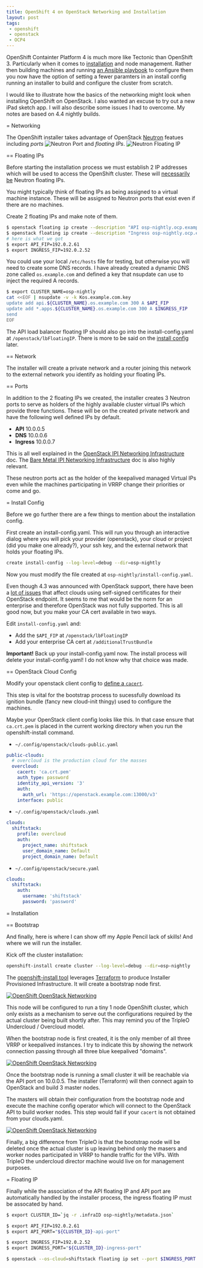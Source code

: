 ```yaml
---
title: OpenShift 4 on OpenStack Networking and Installation
layout: post
tags:
 - openshift
 - openstack
 - OCP4
---
```


OpenShift Containter Platform 4 is much more like Tectonic than OpenShift 3. Particularly when it comes to [installation](https://docs.openshift.com/container-platform/4.3/architecture/architecture-installation.html) and node management. Rather then building machines and running [an Ansible playbook](https://github.com/openshift/openshift-ansible/tree/release-3.11) to configure them you now have the option of setting a fewer paramters in an install config running an installer to build and configure the cluster from scratch.

I would like to illustrate how the basics of the networking might look when installing OpenShift on OpenStack. I also wanted an excuse to try out a new iPad sketch app. I will also describe some issues I had to overcome. My notes are based on 4.4 nightly builds.

= Networking

The OpenShift installer takes advantage of OpenStack [Neutron](https://docs.openstack.org/api-ref/network/v2/) featues including
_ports_
![Neutron Port](/images/openshift-openstack-install-network-port.png)
and _floating IPs_.
![Neutron Floating IP](/images/openshift-openstack-install-network-floating.png)

== Floating IPs

Before starting the installation process we must establish 2 IP addresses which will be used to access the OpenShift cluster. These will [necessarily be](https://github.com/openshift/installer/issues/2670) Neutron floating IPs.

You might typically think of floating IPs as being assigned to a virtual machine instance. These will be assigned to Neutron ports that exist even if there are no machines.

Create 2 floating IPs and make note of them.

```bash
$ openstack floating ip create --description "API osp-nightly.ocp.example.com" floating 
$ openstack floating ip create --description "Ingress osp-nightly.ocp.example.com" floating 
# here is what we got
$ export API_FIP=192.0.2.61
$ export INGRESS_FIP=192.0.2.52
```

You could use your local `/etc/hosts` file for testing, but otherwise you will need to create some DNS records. I have already created a dynamic DNS zone called `os.example.com` and defined a key that nsupdate can use to inject the required A records.

```bash
$ export CLUSTER_NAME=osp-nightly
cat <<EOF | nsupdate -v -k Kos.example.com.key
update add api.${CLUSTER_NAME}.os.example.com 300 A $API_FIP
update add *.apps.${CLUSTER_NAME}.os.example.com 300 A $INGRESS_FIP
send
EOF
```

The API load balancer floating IP should also go into the install-config.yaml at `/openstack/lbFloatingIP`. There is more to be said on the [install config](#install-config) later.

== Network

The installer will create a private network and a router joining this network to the external network you identify as holding your floating IPs.

== Ports

In addition to the 2 floating IPs we created, the installer creates 3 Neutron ports to serve as holders of the highly available cluster virtual IPs which provide three functions. These will be on the created private network and have the following well defined IPs by default.

- **API** 10.0.0.5
- **DNS** 10.0.0.6
- **Ingress** 10.0.0.7

This is all well explained in the [OpenStack IPI Networking Infrastructure](https://github.com/openshift/installer/blob/master/docs/design/openstack/networking-infrastructure.md) doc. The [Bare Metal IPI Networking Infrastructure](https://github.com/openshift/installer/blob/master/docs/design/baremetal/networking-infrastructure.md) doc is also highly relevant.

These neutron ports act as the holder of the keepalived managed Virtual IPs even while the machines participating in VRRP change their priorities or come and go.

= Install Config

Before we go further there are a few things to mention about the installation config. 

First create an install-config.yaml. This will run you through an interactive dialog where you will pick your provider (openstack), your cloud or project (did you make one already?), your ssh key, and the external network that holds your floating IPs.

```bash
create install-config --log-level=debug --dir=osp-nightly
```

Now you must modify the file created at `osp-nightly/install-config.yaml`.

Even though 4.3 was announced with OpenStack support, there have been a [lot of issues](https://bugzilla.redhat.com/show_bug.cgi?id=1796822) that affect clouds using self-signed certificates for their OpenStack endpoint. It seems to me that would be the norm for an enterprise and therefore OpenStack was not fully supported. This is all good now, but you make your CA cert available in two ways.

Edit `install-config.yaml` and:

- Add the `$API_FIP` at `/openstack/lbFloatingIP` 
- Add your enterprise CA cert at `/additionalTrustBundle`

**Important!** Back up your install-config.yaml now. The install process will delete your install-config.yaml! I do not know why that choice was made.

== OpenStack Cloud Config

Modify your openstack client config to [define a `cacert`](https://github.com/openshift/installer/tree/master/docs/user/openstack#self-signed-openstack-ca-certificates).

This step is vital for the bootstrap process to sucessfully download its ignition bundle (fancy new cloud-init thingy) used to configure the machines.

Maybe your OpenStack client config looks like this. In that case ensure that `ca.crt.pem` is placed in the current working directory when you run the openshift-install command.

- `~/.config/openstack/clouds-public.yaml`

```yaml
public-clouds:
  # overcloud is the production cloud for the masses
  overcloud:
    cacert: 'ca.crt.pem'
    auth_type: password
    identity_api_version: '3'
    auth:
      auth_url: 'https://openstack.example.com:13000/v3'
    interface: public
```

- `~/.config/openstack/clouds.yaml`

```yaml
clouds:
  shiftstack:
    profile: overcloud
    auth:
      project_name: shiftstack
      user_domain_name: Default
      project_domain_name: Default
```

- `~/.config/openstack/secure.yaml`

```yaml
clouds:
  shiftstack:
    auth:
      username: 'shiftstack'
      password: 'password'
```

= Installation

== Bootstrap

And finally, here is where I can show off my Apple Pencil lack of skills! And where we will run the installer.

Kick off the cluster installation:

```bash
openshift-install create cluster --log-level=debug --dir=osp-nightly
```

The [openshift-install tool](https://github.com/openshift/installer) leverages [Terraform](https://www.terraform.io/) to produce Installer Provisioned Infrastructure. It will create a bootstrap node first.

[![OpenShift OpenStack Networking](/images/thumb/openshift-openstack-install-network-00.png)](/images/thumb/openshift-openstack-install-network-00.png)

This node will be configured to run a tiny 1 node OpenShift cluster, which only exists as a mechanism to serve out the configurations required by the actual cluster being built shortly after. This may remind you of the TripleO Undercloud / Overcloud model. 

When the bootstrap node is first created, it is the only member of all three VRRP or keepalived instances. I try to indicate this by showing the network connection passing through all three blue keepalived "domains".

[![OpenShift OpenStack Networking](/images/thumb/openshift-openstack-install-network-01.png)](/images/thumb/openshift-openstack-install-network-01.png)

Once the bootstrap node is running a small cluster it will be reachable via the API port on 10.0.0.5. The installer (Terraform) will then connect again to OpenStack and build 3 master nodes.

The masters will obtain their configuration from the bootstrap node and execute the machine config operator which will connect to the OpenStack API to build worker nodes. This step would fail if your `cacert` is not obtained from your clouds.yaml.

[![OpenShift OpenStack Networking](/images/thumb/openshift-openstack-install-network-02.png)](/images/thumb/openshift-openstack-install-network-02.png)

Finally, a big difference from TripleO is that the bootstrap node will be deleted once the actual cluster is up leaving behind only the masers and worker nodes participated in VRRP to handle traffic for the VIPs. With TripleO the undercloud director machine would live on for management purposes.

= Floating IP 

Finally while the association of the API floating IP and API port are automatically handled by the installer process, the ingress floating IP must be assocated by hand.


```bash
$ export CLUSTER_ID=`jq -r .infraID osp-nightly/metadata.json`

$ export API_FIP=192.0.2.61
$ export API_PORT="${CLUSTER_ID}-api-port"

$ export INGRESS_FIP=192.0.2.52
$ export INGRESS_PORT="${CLUSTER_ID}-ingress-port"

$ openstack --os-cloud=shiftstack floating ip set --port $INGRESS_PORT $INGRESS_FIP
```

